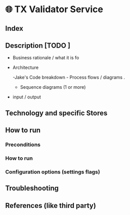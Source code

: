 # 🌐 TX Validator Service

## Index


## Description [TODO ]

- Business rationale / what it is fo

- Architecture

  -Jake's Code breakdown     - Process flows / diagrams .
    - Sequence diagrams (1 or more)

- input  / output

## Technology and specific Stores

## How to run

###     Preconditions

###     How to run


###     Configuration options (settings flags)


## Troubleshooting



## References (like third party)
